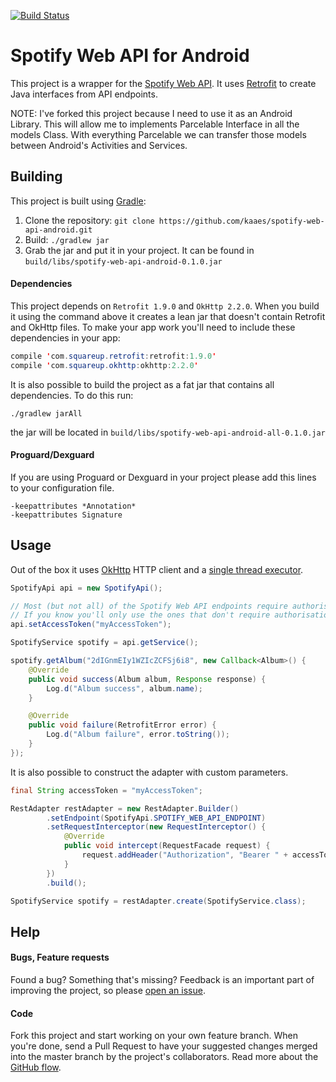 [![Build Status](https://travis-ci.org/kaaes/spotify-web-api-android.svg?branch=master)](https://travis-ci.org/kaaes/spotify-web-api-android)

# Spotify Web API for Android

This project is a wrapper for the [Spotify Web API](https://developer.spotify.com/web-api/).
It uses [Retrofit](http://square.github.io/retrofit/) to create Java interfaces from API endpoints.

NOTE: I've forked this project because I need to use it as an Android Library. This will allow me to implements Parcelable Interface in all the models Class. With everything Parcelable we can transfer those models between Android's Activities and Services.

## Building
This project is built using [Gradle](https://gradle.org/):

1. Clone the repository: `git clone https://github.com/kaaes/spotify-web-api-android.git`
2. Build: `./gradlew jar`
3. Grab the jar and put it in your project. It can be found in `build/libs/spotify-web-api-android-0.1.0.jar`

#### Dependencies

This project depends on `Retrofit 1.9.0` and `OkHttp 2.2.0`. When you build it using
the command above it creates a lean jar that doesn't contain Retrofit and OkHttp files.
To make your app work you'll need to include these dependencies in your app:

```java
compile 'com.squareup.retrofit:retrofit:1.9.0'
compile 'com.squareup.okhttp:okhttp:2.2.0'
```

It is also possible to build the project as a fat jar that contains all dependencies. To do this run:

`./gradlew jarAll`

the jar will be located in `build/libs/spotify-web-api-android-all-0.1.0.jar`

#### Proguard/Dexguard

If you are using Proguard or Dexguard in your project please add this lines to your configuration file. 

```
-keepattributes *Annotation*
-keepattributes Signature
```


## Usage

Out of the box it uses [OkHttp](http://square.github.io/okhttp/) HTTP client and a [single thread executor](https://docs.oracle.com/javase/7/docs/api/java/util/concurrent/Executors.html#newSingleThreadExecutor()).

```java
SpotifyApi api = new SpotifyApi();

// Most (but not all) of the Spotify Web API endpoints require authorisation.
// If you know you'll only use the ones that don't require authorisation you can skip this step
api.setAccessToken("myAccessToken");

SpotifyService spotify = api.getService();

spotify.getAlbum("2dIGnmEIy1WZIcZCFSj6i8", new Callback<Album>() {
    @Override
    public void success(Album album, Response response) {
        Log.d("Album success", album.name);
    }

    @Override
    public void failure(RetrofitError error) {
        Log.d("Album failure", error.toString());
    }
});
```

It is also possible to construct the adapter with custom parameters.

```java
final String accessToken = "myAccessToken";

RestAdapter restAdapter = new RestAdapter.Builder()
        .setEndpoint(SpotifyApi.SPOTIFY_WEB_API_ENDPOINT)
        .setRequestInterceptor(new RequestInterceptor() {
            @Override
            public void intercept(RequestFacade request) {
                request.addHeader("Authorization", "Bearer " + accessToken);
            }
        })
        .build();

SpotifyService spotify = restAdapter.create(SpotifyService.class);
```

## Help

#### Bugs, Feature requests
Found a bug? Something that's missing? Feedback is an important part of improving the project, so please [open an issue](https://github.com/kaaes/spotify-web-api-android/issues).

#### Code
Fork this project and start working on your own feature branch. When you're done, send a Pull Request to have your suggested changes merged into the master branch by the project's collaborators. Read more about the [GitHub flow](https://guides.github.com/introduction/flow/).
